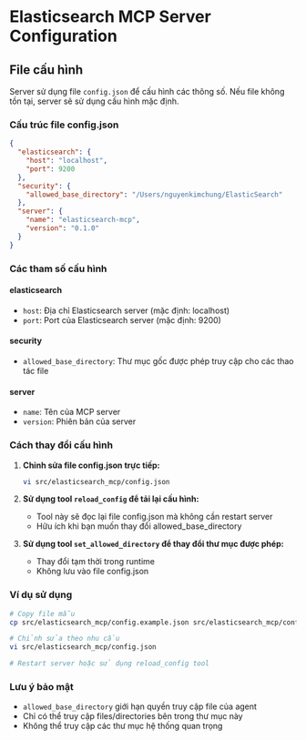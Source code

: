 # Elasticsearch MCP Server Configuration

## File cấu hình

Server sử dụng file `config.json` để cấu hình các thông số. Nếu file không tồn tại, server sẽ sử dụng cấu hình mặc định.

### Cấu trúc file config.json

```json
{
  "elasticsearch": {
    "host": "localhost",
    "port": 9200
  },
  "security": {
    "allowed_base_directory": "/Users/nguyenkimchung/ElasticSearch"
  },
  "server": {
    "name": "elasticsearch-mcp",
    "version": "0.1.0"
  }
}
```

### Các tham số cấu hình

#### elasticsearch
- `host`: Địa chỉ Elasticsearch server (mặc định: localhost)
- `port`: Port của Elasticsearch server (mặc định: 9200)

#### security
- `allowed_base_directory`: Thư mục gốc được phép truy cập cho các thao tác file

#### server
- `name`: Tên của MCP server
- `version`: Phiên bản của server

### Cách thay đổi cấu hình

1. **Chỉnh sửa file config.json trực tiếp:**
   ```bash
   vi src/elasticsearch_mcp/config.json
   ```

2. **Sử dụng tool `reload_config` để tải lại cấu hình:**
   - Tool này sẽ đọc lại file config.json mà không cần restart server
   - Hữu ích khi bạn muốn thay đổi allowed_base_directory

3. **Sử dụng tool `set_allowed_directory` để thay đổi thư mục được phép:**
   - Thay đổi tạm thời trong runtime
   - Không lưu vào file config.json

### Ví dụ sử dụng

```bash
# Copy file mẫu
cp src/elasticsearch_mcp/config.example.json src/elasticsearch_mcp/config.json

# Chỉnh sửa theo nhu cầu
vi src/elasticsearch_mcp/config.json

# Restart server hoặc sử dụng reload_config tool
```

### Lưu ý bảo mật

- `allowed_base_directory` giới hạn quyền truy cập file của agent
- Chỉ có thể truy cập files/directories bên trong thư mục này
- Không thể truy cập các thư mục hệ thống quan trọng
